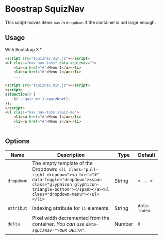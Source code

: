 Boostrap SquizNav
=================

This script moves items `nav` in `dropdown` if the container is not large enough.


Usage
-----

With Bootstrap 3.*

```html
<script src="squiznav.min.js"></script>
<ul class="nav nav-tabs" data-squiznav="">
    <li><a href="#">Menu 1</a></li>
    <li><a href="#">Menu 2</a></li>
    ...
```

```html
<script src="squiznav.min.js"></script>
<script>
$(function() {
    $('.squiz-me').squizNav();
});
</script>
<ul class="nav nav-tabs squiz-me">
    <li><a href="#">Menu 1</a></li>
    <li><a href="#">Menu 2</a></li>
    ...
```


Options
-------

| Name | Description | Type | Default |
|------|-------------|------|---------|
| `dropdown` | The empty template of the Dropdown: `<li class="pull-right dropdown"><a href="#" data-toggle="dropdown"><span class="glyphicon glyphicon-triangle-bottom"></span></a><ul class="dropdown-menu"></ul></li>` | String | `< .. >` |
| `attribut` | Indexing attribute for `li` elements. | String | `data-index` |
| `delta` | Pixel width decremented from the container. *You can use `data-squiznav="YOUR_DELTA"`*. | Number | `0` |
